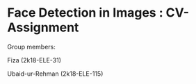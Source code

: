 # Face Detection in Images :   CV-Assignment

Group members:

Fiza (2k18-ELE-31)

Ubaid-ur-Rehman (2k18-ELE-115)
